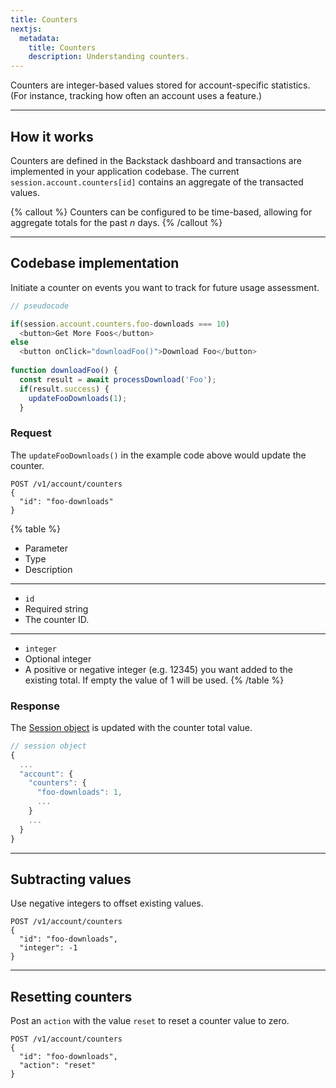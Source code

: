 ```yaml
---
title: Counters
nextjs:
  metadata:
    title: Counters
    description: Understanding counters.
---
```


Counters are integer-based values stored for account-specific statistics. (For instance, tracking how often an account uses a feature.)

---

## How it works

Counters are defined in the Backstack dashboard and transactions are implemented in your application codebase. The current `session.account.counters[id]` contains an aggregate of the transacted values.

{% callout %}
Counters can be configured to be time-based, allowing for aggregate totals for the past _n_ days.
{% /callout %}

---

## Codebase implementation

Initiate a counter on events you want to track for future usage assessment.

```js
// pseudocode

if(session.account.counters.foo-downloads === 10)
  <button>Get More Foos</button>
else
  <button onClick="downloadFoo()">Download Foo</button>
  
function downloadFoo() {
  const result = await processDownload('Foo');
  if(result.success) {
    updateFooDownloads(1);
  }
```

### Request

The `updateFooDownloads()` in the example code above would update the counter.

```shell
POST /v1/account/counters
{
  "id": "foo-downloads"
}
```

{% table %}
* Parameter
* Type
* Description
---
* `id`
* Required string
* The counter ID.
---
* `integer`
* Optional integer
* A positive or negative integer (e.g. 12345) you want added to the existing total. If empty the value of 1 will be used.
{% /table %}

### Response

The [Session object](/docs/sessions) is updated with the counter total value.

```js
// session object
{
  ...
  "account": {
    "counters": {
      "foo-downloads": 1,
      ...
    }
    ...
  }
}
```

---

## Subtracting values

Use negative integers to offset existing values.

```shell
POST /v1/account/counters
{
  "id": "foo-downloads",
  "integer": -1
}
```

---

## Resetting counters

Post an `action` with the value `reset` to reset a counter value to zero.

```shell
POST /v1/account/counters
{
  "id": "foo-downloads",
  "action": "reset"
}
```






